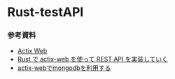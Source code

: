 ﻿# Rust-testAPI
 
 ### 参考資料
 - [Actix Web](https://actix.rs/)
 - [Rust で actix-web を使って REST API を実装していく](https://qiita.com/Yoshihiro-Hirose/items/2426fe5199cb1ff74bd7)
 - [actix-webでmongodbを利用する](https://qiita.com/deepgreenAN/items/28e8d41a71620842060d)
